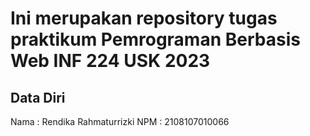# Ini merupakan repository tugas praktikum Pemrograman Berbasis Web INF 224 USK 2023

## Data Diri

Nama : Rendika Rahmaturrizki
NPM : 2108107010066